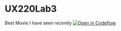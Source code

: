 # UX220Lab3
Best Movie I have seen recently 
[![Open in Codeflow](https://developer.stackblitz.com/img/open_in_codeflow.svg)](https:///pr.new/LebLeb03/UX220-Lab-3)
